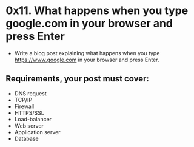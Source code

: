 # 0x11. What happens when you type google.com in your browser and press Enter
* Write a blog post explaining what happens when you type https://www.google.com in your browser and press Enter.

## Requirements, your post must cover:

* DNS request
* TCP/IP
* Firewall
* HTTPS/SSL
* Load-balancer
* Web server
* Application server
* Database
